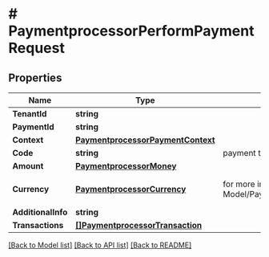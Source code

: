 # # PaymentprocessorPerformPaymentRequest


## Properties 


Name | Type | Description | Notes
------------ | ------------- | ------------- | -------------
**TenantId**| **string** |   |
**PaymentId**| **string** |   |
**Context**| [**PaymentprocessorPaymentContext**](PaymentprocessorPaymentContext.md) |   | [optional]
**Code**| **string** | payment type stripe, paypal..  |
**Amount**| [**PaymentprocessorMoney**](PaymentprocessorMoney.md) |   | [optional]
**Currency**| [**PaymentprocessorCurrency**](PaymentprocessorCurrency.md) |  for more information please, see Model/PaymentprocessorCurrency.php  | [optional] [default to XXX]
**AdditionalInfo**| **string** |   | [optional]
**Transactions**| [**[]PaymentprocessorTransaction**](PaymentprocessorTransaction.md) |   | [optional]


[[Back to Model list]](../../README.md#models) [[Back to API list]](../../README.md#endpoints) [[Back to README]](../../README.md)

